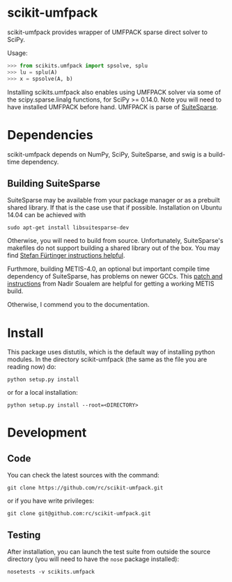 scikit-umfpack
==============

scikit-umfpack provides wrapper of UMFPACK sparse direct solver to SciPy.

Usage:

```python
>>> from scikits.umfpack import spsolve, splu
>>> lu = splu(A)
>>> x = spsolve(A, b)
```

Installing scikits.umfpack also enables using UMFPACK solver via some
of the scipy.sparse.linalg functions, for SciPy >= 0.14.0. Note you will need to
have installed UMFPACK before hand. UMFPACK is parse of
[SuiteSparse](http://faculty.cse.tamu.edu/davis/suitesparse.html).


Dependencies
============

scikit-umfpack depends on NumPy, SciPy, SuiteSparse, and swig is a build-time
dependency.


Building SuiteSparse
--------------------

SuiteSparse may be available from your package manager or as a prebuilt shared
library. If that is the case use that if possible. Installation on Ubuntu 14.04
can be achieved with

```
sudo apt-get install libsuitesparse-dev
```

Otherwise, you will need to build from source. Unfortunately, SuiteSparse's
makefiles do not support building a shared library out of the box. You may find
[Stefan Fürtinger instructions
helpful](http://uni-graz.at/people/fuertins/research.html#building-numpy-and-scipy).

Furthmore, building METIS-4.0, an optional but important compile time
dependency of SuiteSparse, has problems on newer GCCs. This [patch and
instructions](http://www.math-linux.com/mathematics/linear-systems/article/how-to-patch-metis-4-0-error-conflicting-types-for-\_\_log2)
from Nadir Soualem are helpful for getting a working METIS build.

Otherwise, I commend you to the documentation.


Install
=======

This package uses distutils, which is the default way of installing python
modules. In the directory scikit-umfpack (the same as the file you are reading
now) do:

```
python setup.py install
```

or for a local installation:

```
python setup.py install --root=<DIRECTORY>
```

Development
===========

Code
----

You can check the latest sources with the command:

```
git clone https://github.com/rc/scikit-umfpack.git
```

or if you have write privileges:

```
git clone git@github.com:rc/scikit-umfpack.git
```

Testing
-------

After installation, you can launch the test suite from outside the
source directory (you will need to have the ``nose`` package installed):

```
nosetests -v scikits.umfpack
```
